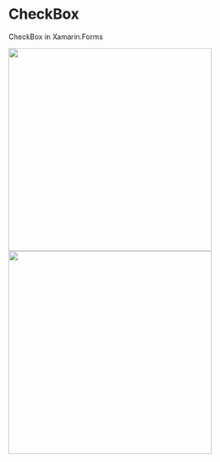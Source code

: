 # CheckBox

CheckBox in Xamarin.Forms

<img src="https://user-images.githubusercontent.com/11435184/60382482-91045000-9a9e-11e9-8e5b-a459580e8476.gif" height="400"/> <img src="https://user-images.githubusercontent.com/11435184/60382491-a24d5c80-9a9e-11e9-9ee2-53e377ff4ae7.gif" height="400"/>
